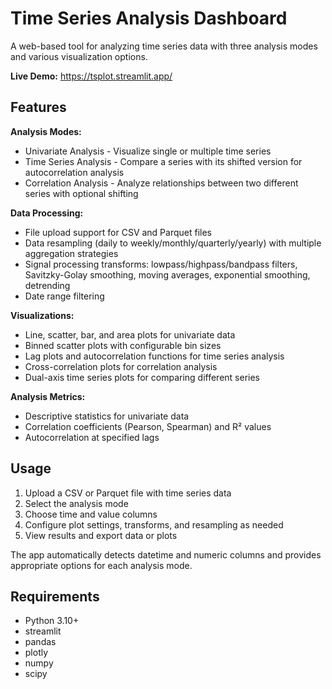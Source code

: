 # Time Series Analysis Dashboard

A web-based tool for analyzing time series data with three analysis modes and various visualization options.

**Live Demo:** https://tsplot.streamlit.app/

## Features

**Analysis Modes:**
- Univariate Analysis - Visualize single or multiple time series
- Time Series Analysis - Compare a series with its shifted version for autocorrelation analysis
- Correlation Analysis - Analyze relationships between two different series with optional shifting

**Data Processing:**
- File upload support for CSV and Parquet files
- Data resampling (daily to weekly/monthly/quarterly/yearly) with multiple aggregation strategies
- Signal processing transforms: lowpass/highpass/bandpass filters, Savitzky-Golay smoothing, moving averages, exponential smoothing, detrending
- Date range filtering

**Visualizations:**
- Line, scatter, bar, and area plots for univariate data
- Binned scatter plots with configurable bin sizes
- Lag plots and autocorrelation functions for time series analysis
- Cross-correlation plots for correlation analysis
- Dual-axis time series plots for comparing different series

**Analysis Metrics:**
- Descriptive statistics for univariate data
- Correlation coefficients (Pearson, Spearman) and R² values
- Autocorrelation at specified lags

## Usage

1. Upload a CSV or Parquet file with time series data
2. Select the analysis mode
3. Choose time and value columns
4. Configure plot settings, transforms, and resampling as needed
5. View results and export data or plots

The app automatically detects datetime and numeric columns and provides appropriate options for each analysis mode.

## Requirements

- Python 3.10+
- streamlit
- pandas
- plotly
- numpy
- scipy